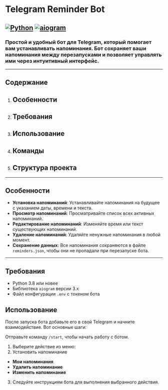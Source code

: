 # Telegram Reminder Bot

## [![Python](https://img.shields.io/badge/Python-3.8+-blue.svg)](https://www.python.org/) [![aiogram](https://img.shields.io/badge/aiogram-3.x-green.svg)](https://docs.aiogram.dev/)

### Простой и удобный бот для Telegram, который помогает вам устанавливать напоминания. Бот сохраняет ваши напоминания между перезапусками и позволяет управлять ими через интуитивный интерфейс.

---

## Содержание

1. ## Особенности
2. ## Требования
3. ## Использование
4. ## Команды
5. ## Структура проекта

---

## Особенности

- **Установка напоминаний**: Устанавливайте напоминания на будущее с указанием даты, времени и текста.
- **Просмотр напоминаний**: Просматривайте список всех активных напоминаний.
- **Редактирование напоминаний**: Изменяйте время или текст существующих напоминаний.
- **Удаление напоминаний**: Удаляйте ненужные напоминания в любой момент.
- **Сохранение данных**: Все напоминания сохраняются в файле `reminders.json`, чтобы они не пропадали при перезапуске бота.

---

## Требования

- Python 3.8 или новее
- Библиотека `aiogram` версии 3.x
- Файл конфигурации `.env` с токеном бота

## Использование
После запуска бота добавьте его в свой Telegram и начните взаимодействие. Вот основные шаги:

Отправьте команду `/start`, чтобы начать работу с ботом.
1. Выберите действие из меню:
2. Установить напоминание
- **Мои напоминания**
- **Удалить напоминание**
- **Изменить напоминание**
3. Следуйте инструкциям бота для выполнения выбранного действия.
